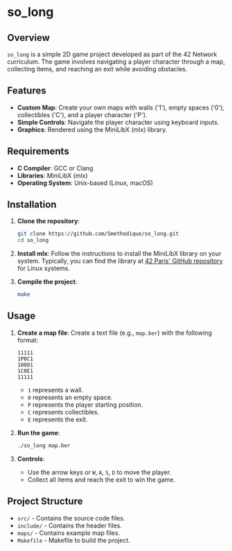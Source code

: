 # so_long

## Overview

`so_long` is a simple 2D game project developed as part of the 42 Network curriculum. The game involves navigating a player character through a map, collecting items, and reaching an exit while avoiding obstacles.

## Features

- **Custom Map**: Create your own maps with walls ('1'), empty spaces ('0'), collectibles ('C'), and a player character ('P').
- **Simple Controls**: Navigate the player character using keyboard inputs.
- **Graphics**: Rendered using the MiniLibX (mlx) library.

## Requirements

- **C Compiler**: GCC or Clang
- **Libraries**: MiniLibX (mlx)
- **Operating System**: Unix-based (Linux, macOS)

## Installation

1. **Clone the repository**:
    ```bash
    git clone https://github.com/Smethodique/so_long.git
    cd so_long
    ```

2. **Install mlx**:
    Follow the instructions to install the MiniLibX library on your system. Typically, you can find the library at [42 Paris' GitHub repository](https://github.com/42Paris/minilibx-linux) for Linux systems.

3. **Compile the project**:
    ```bash
    make
    ```

## Usage

1. **Create a map file**:
    Create a text file (e.g., `map.ber`) with the following format:
    ```
    11111
    1P0C1
    10001
    1C0E1
    11111
    ```
    - `1` represents a wall.
    - `0` represents an empty space.
    - `P` represents the player starting position.
    - `C` represents collectibles.
    - `E` represents the exit.

2. **Run the game**:
    ```bash
    ./so_long map.ber
    ```

3. **Controls**:
    - Use the arrow keys or `W`, `A`, `S`, `D` to move the player.
    - Collect all items and reach the exit to win the game.

## Project Structure

- `src/` - Contains the source code files.
- `include/` - Contains the header files.
- `maps/` - Contains example map files.
- `Makefile` - Makefile to build the project.
